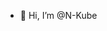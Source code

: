- 👋 Hi, I’m @N-Kube

<!---
N-Kube/N-Kube is a ✨ special ✨ repository because its `README.md` (this file) appears on your GitHub profile.
You can click the Preview link to take a look at your changes.
--->
